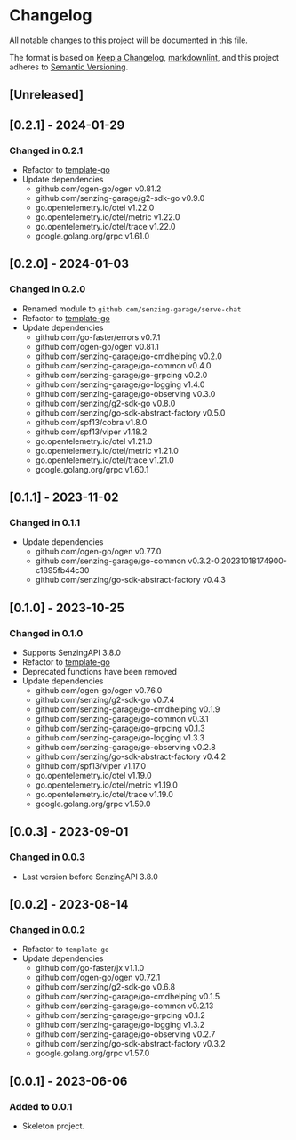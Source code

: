 # Changelog

All notable changes to this project will be documented in this file.

The format is based on [Keep a Changelog](https://keepachangelog.com/en/1.0.0/),
[markdownlint](https://dlaa.me/markdownlint/),
and this project adheres to [Semantic Versioning](https://semver.org/spec/v2.0.0.html).

## [Unreleased]

## [0.2.1] - 2024-01-29

### Changed in 0.2.1

- Refactor to [template-go](https://github.com/senzing-garage/template-go)
- Update dependencies
  - github.com/ogen-go/ogen v0.81.2
  - github.com/senzing-garage/g2-sdk-go v0.9.0
  - go.opentelemetry.io/otel v1.22.0
  - go.opentelemetry.io/otel/metric v1.22.0
  - go.opentelemetry.io/otel/trace v1.22.0
  - google.golang.org/grpc v1.61.0

## [0.2.0] - 2024-01-03

### Changed in 0.2.0

- Renamed module to `github.com/senzing-garage/serve-chat`
- Refactor to [template-go](https://github.com/senzing-garage/template-go)
- Update dependencies
  - github.com/go-faster/errors v0.7.1
  - github.com/ogen-go/ogen v0.81.1
  - github.com/senzing-garage/go-cmdhelping v0.2.0
  - github.com/senzing-garage/go-common v0.4.0
  - github.com/senzing-garage/go-grpcing v0.2.0
  - github.com/senzing-garage/go-logging v1.4.0
  - github.com/senzing-garage/go-observing v0.3.0
  - github.com/senzing/g2-sdk-go v0.8.0
  - github.com/senzing/go-sdk-abstract-factory v0.5.0
  - github.com/spf13/cobra v1.8.0
  - github.com/spf13/viper v1.18.2
  - go.opentelemetry.io/otel v1.21.0
  - go.opentelemetry.io/otel/metric v1.21.0
  - go.opentelemetry.io/otel/trace v1.21.0
  - google.golang.org/grpc v1.60.1

## [0.1.1] - 2023-11-02

### Changed in 0.1.1

- Update dependencies
  - github.com/ogen-go/ogen v0.77.0
  - github.com/senzing-garage/go-common v0.3.2-0.20231018174900-c1895fb44c30
  - github.com/senzing/go-sdk-abstract-factory v0.4.3

## [0.1.0] - 2023-10-25

### Changed in 0.1.0

- Supports SenzingAPI 3.8.0
- Refactor to [template-go](https://github.com/senzing-garage/template-go)
- Deprecated functions have been removed
- Update dependencies
  - github.com/ogen-go/ogen v0.76.0
  - github.com/senzing/g2-sdk-go v0.7.4
  - github.com/senzing-garage/go-cmdhelping v0.1.9
  - github.com/senzing-garage/go-common v0.3.1
  - github.com/senzing-garage/go-grpcing v0.1.3
  - github.com/senzing-garage/go-logging v1.3.3
  - github.com/senzing-garage/go-observing v0.2.8
  - github.com/senzing/go-sdk-abstract-factory v0.4.2
  - github.com/spf13/viper v1.17.0
  - go.opentelemetry.io/otel v1.19.0
  - go.opentelemetry.io/otel/metric v1.19.0
  - go.opentelemetry.io/otel/trace v1.19.0
  - google.golang.org/grpc v1.59.0

## [0.0.3] - 2023-09-01

### Changed in 0.0.3

- Last version before SenzingAPI 3.8.0

## [0.0.2] - 2023-08-14

### Changed in 0.0.2

- Refactor to `template-go`
- Update dependencies
  - github.com/go-faster/jx v1.1.0
  - github.com/ogen-go/ogen v0.72.1
  - github.com/senzing/g2-sdk-go v0.6.8
  - github.com/senzing-garage/go-cmdhelping v0.1.5
  - github.com/senzing-garage/go-common v0.2.13
  - github.com/senzing-garage/go-grpcing v0.1.2
  - github.com/senzing-garage/go-logging v1.3.2
  - github.com/senzing-garage/go-observing v0.2.7
  - github.com/senzing/go-sdk-abstract-factory v0.3.2
  - google.golang.org/grpc v1.57.0

## [0.0.1] - 2023-06-06

### Added to 0.0.1

- Skeleton project.
